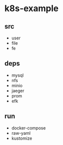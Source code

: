 # k8s-example

## src
* user
* file
* fe

## deps
* mysql
* nfs
* minio
* jaeger
* prom
* efk

## run
* docker-compose
* raw-yaml
* kustomize
